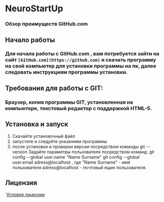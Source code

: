 # NeuroStartUp

### Обзор преимуществ GitHub.com 

## Начало работы

### Для начала работы с GitHub.com , вам потребуется зайти на сайт `[GitHub.com](https://github.com)` и скачать программу на свой компьютер для установки программы на пк, далее следовать инструкциям программы установки.

## Требования для работы с GIT:

### Браузер, копия программы GIT, установленная на компьютере, текстовый редактор с поддержкой HTML-5.

## Установка и запуск

1. Скачайте установочный файл
1. запустите и следуйте указаниям программы
1. после установки и проверки версии посредством команды git --version 
Задайте параметры пользователя посредством команд: 
git config --global user.name "Name Surname"
git config --global user.email adress@localhost
, где "Name Surname" - имя пользователя
adress@localhost - почтовый ящик пользователя.

## Лицензия 
`[Условия лицензии](https://git-scm.com)

